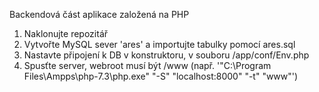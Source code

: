Backendová část aplikace založená na PHP

1) Naklonujte repozitář
2) Vytvořte MySQL sever 'ares' a importujte tabulky pomocí ares.sql
3) Nastavte připojení k DB v konstruktoru, v souboru /app/conf/Env.php
4) Spusťte server, webroot musí být /www (např. '"C:\Program Files\Ampps\php-7.3\php.exe" "-S" "localhost:8000" "-t" "www"')
